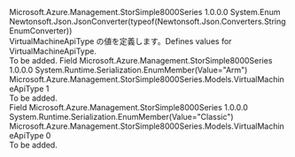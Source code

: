 <Type Name="VirtualMachineApiType" FullName="Microsoft.Azure.Management.StorSimple8000Series.Models.VirtualMachineApiType">
  <TypeSignature Language="C#" Value="public enum VirtualMachineApiType" />
  <TypeSignature Language="ILAsm" Value=".class public auto ansi sealed VirtualMachineApiType extends System.Enum" />
  <TypeSignature Language="DocId" Value="T:Microsoft.Azure.Management.StorSimple8000Series.Models.VirtualMachineApiType" />
  <TypeSignature Language="VB.NET" Value="Public Enum VirtualMachineApiType" />
  <TypeSignature Language="F#" Value="type VirtualMachineApiType = " />
  <AssemblyInfo>
    <AssemblyName>Microsoft.Azure.Management.StorSimple8000Series</AssemblyName>
    <AssemblyVersion>1.0.0.0</AssemblyVersion>
  </AssemblyInfo>
  <Base>
    <BaseTypeName>System.Enum</BaseTypeName>
  </Base>
  <Attributes>
    <Attribute>
      <AttributeName>Newtonsoft.Json.JsonConverter(typeof(Newtonsoft.Json.Converters.StringEnumConverter))</AttributeName>
    </Attribute>
  </Attributes>
  <Docs>
    <summary>
            <span data-ttu-id="d6f44-101">VirtualMachineApiType の値を定義します。</span><span class="sxs-lookup"><span data-stu-id="d6f44-101">Defines values for VirtualMachineApiType.</span></span>
            </summary>
    <remarks>To be added.</remarks>
  </Docs>
  <Members>
    <Member MemberName="Arm">
      <MemberSignature Language="C#" Value="Arm" />
      <MemberSignature Language="ILAsm" Value=".field public static literal valuetype Microsoft.Azure.Management.StorSimple8000Series.Models.VirtualMachineApiType Arm = int32(1)" />
      <MemberSignature Language="DocId" Value="F:Microsoft.Azure.Management.StorSimple8000Series.Models.VirtualMachineApiType.Arm" />
      <MemberSignature Language="VB.NET" Value="Arm" />
      <MemberSignature Language="F#" Value="Arm = 1" Usage="Microsoft.Azure.Management.StorSimple8000Series.Models.VirtualMachineApiType.Arm" />
      <MemberType>Field</MemberType>
      <AssemblyInfo>
        <AssemblyName>Microsoft.Azure.Management.StorSimple8000Series</AssemblyName>
        <AssemblyVersion>1.0.0.0</AssemblyVersion>
      </AssemblyInfo>
      <Attributes>
        <Attribute>
          <AttributeName>System.Runtime.Serialization.EnumMember(Value="Arm")</AttributeName>
        </Attribute>
      </Attributes>
      <ReturnValue>
        <ReturnType>Microsoft.Azure.Management.StorSimple8000Series.Models.VirtualMachineApiType</ReturnType>
      </ReturnValue>
      <MemberValue>1</MemberValue>
      <Docs>
        <summary>To be added.</summary>
      </Docs>
    </Member>
    <Member MemberName="Classic">
      <MemberSignature Language="C#" Value="Classic" />
      <MemberSignature Language="ILAsm" Value=".field public static literal valuetype Microsoft.Azure.Management.StorSimple8000Series.Models.VirtualMachineApiType Classic = int32(0)" />
      <MemberSignature Language="DocId" Value="F:Microsoft.Azure.Management.StorSimple8000Series.Models.VirtualMachineApiType.Classic" />
      <MemberSignature Language="VB.NET" Value="Classic" />
      <MemberSignature Language="F#" Value="Classic = 0" Usage="Microsoft.Azure.Management.StorSimple8000Series.Models.VirtualMachineApiType.Classic" />
      <MemberType>Field</MemberType>
      <AssemblyInfo>
        <AssemblyName>Microsoft.Azure.Management.StorSimple8000Series</AssemblyName>
        <AssemblyVersion>1.0.0.0</AssemblyVersion>
      </AssemblyInfo>
      <Attributes>
        <Attribute>
          <AttributeName>System.Runtime.Serialization.EnumMember(Value="Classic")</AttributeName>
        </Attribute>
      </Attributes>
      <ReturnValue>
        <ReturnType>Microsoft.Azure.Management.StorSimple8000Series.Models.VirtualMachineApiType</ReturnType>
      </ReturnValue>
      <MemberValue>0</MemberValue>
      <Docs>
        <summary>To be added.</summary>
      </Docs>
    </Member>
  </Members>
</Type>